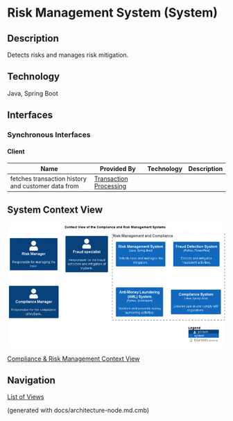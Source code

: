 # Risk Management System (System)
## Description
Detects risks and manages risk mitigation.

## Technology
Java, Spring Boot


## Interfaces

### Synchronous Interfaces

#### Client
| Name | Provided By | Technology | Description |
|---|---|---|---|
| fetches transaction history and customer data from | [Transaction Processing](../../mybank/core-banking/transaction-processing-system.md) |  |  |

## System Context View
![Context View of the Compliance and Risk Management Systems](../../mybank/compliance/context-view.png)

[Compliance & Risk Management Context View](../../mybank/compliance/context-view.md)


## Navigation
[List of Views](../../views.md)

(generated with docs/architecture-node.md.cmb)
